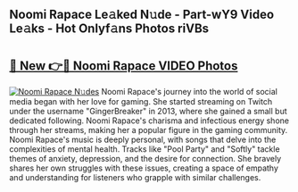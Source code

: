 ## Noomi Rapace Le𝚊ked N𝚞de - Part-wY9 Video Le𝚊ks - Hot Onlyf𝚊ns Photos riVBs

# <h2><a href="http://ac45475.deff.icu/?id=Noomi+Rapace">🔗 New 👉🔴 Noomi Rapace VIDEO Photos</a></h2>

[![Noomi Rapace N𝚞des](https://i.imgur.com/rIISA9y.gif)](http://ac45475.deff.icu/?id=Noomi+Rapace)
Noomi Rapace's journey into the world of social media began with her love for gaming. She started streaming on Twitch under the username "GingerBreaker" in 2013, where she gained a small but dedicated following. Noomi Rapace's charisma and infectious energy shone through her streams, making her a popular figure in the gaming community. Noomi Rapace's music is deeply personal, with songs that delve into the complexities of mental health. Tracks like "Pool Party" and "Softly" tackle themes of anxiety, depression, and the desire for connection. She bravely shares her own struggles with these issues, creating a space of empathy and understanding for listeners who grapple with similar challenges.
